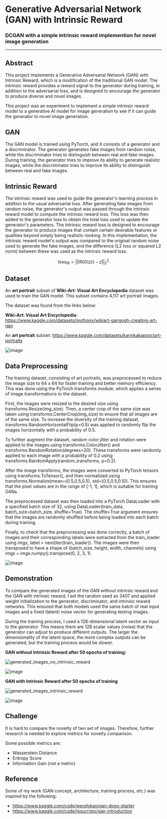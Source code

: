# Generative Adversarial Network (GAN) with Intrinsic Reward

### DCGAN with a simple intrinsic reward implemention for novel image generation

---
## Abstract
This project implements a Generative Adversarial Network (GAN) with Intrinsic Reward, 
which is a modification of the traditional GAN model. 
The intrinsic reward provides a reward signal to the generator during training, in addition to the adversarial loss, 
and is designed to encourage the generator to produce diverse and novel images.

This project was an experiment to implement a simple intrinsic reward model to a generative AI model 
for image generation to see if it can guide the generator to novel image generation.

## GAN
The GAN model is trained using PyTorch, and it consists of a generator and a discriminator. 
The generator generates fake images from random noise, while the discriminator tries to distinguish between real and fake images. 
During training, the generator tries to improve its ability to generate realistic images, 
while the discriminator tries to improve its ability to distinguish between real and fake images.

## Intrinsic Reward
The intrinsic reward was used to guide the generator's learning process in addition to the usual adversarial loss. 
After generating fake images from random noise, the generator's output was passed through the intrinsic reward model to compute the intrinsic reward loss. 
This loss was then added to the generator loss to obtain the total loss used to update the generator's parameters. 
The intrinsic reward loss is designed to encourage the generator to produce images that contain certain desirable features 
or qualities beyond simply being realistic-looking. 
In this implementation, the intrinsic reward model's output was compared to the original random noise used to generate the fake images, 
and the difference (L2 loss or squared L2 norm) between these was used as the intrinsic reward loss.

$$loss_{IR} = ||IR(G(z)) - z||_2^2$$

## Dataset
An __art portrait__ subset of __Wiki-Art: Visual Art Encyclopedia__ dataset was used to train the GAN model. This subset contains 4,117 art portrait images.

The dataset was found from the links below:

__Wiki-Art: Visual Art Encyclopedia__: https://www.kaggle.com/datasets/ipythonx/wikiart-gangogh-creating-art-gan

An __art portrait__ subset: https://www.kaggle.com/datasets/karnikakapoor/art-portraits

![image](https://user-images.githubusercontent.com/83327791/224470564-8b4f739c-ad4c-4f3a-84ac-b6d477afff23.png)

## Data Preprocessing
The training dataset, consisting of art portraits, was preprocessed to reduce the image size to 64 x 64 for faster training and better memory efficiency. This was done using the PyTorch transforms module, which applies a series of image transformations to the dataset.

First, the images were resized to the desired size using transforms.Resize(img_size). Then, a center crop of the same size was taken using transforms.CenterCrop(img_size) to ensure that all images are of the same size. To increase the diversity of the training dataset, transforms.RandomHorizontalFlip(p=0.5) was applied to randomly flip the images horizontally with a probability of 0.5.

To further augment the dataset, random color jitter and rotation were applied to the images using transforms.ColorJitter() and transforms.RandomRotation(degrees=20). These transforms were randomly applied to each image with a probability of 0.2 using transforms.RandomApply(random_transforms, p=0.2).

After the image transforms, the images were converted to PyTorch tensors using transforms.ToTensor(), and then normalized using transforms.Normalize(mean=(0.5,0.5,0.5), std=(0.5,0.5,0.5)). This ensures that the pixel values are in the range of [-1, 1], which is suitable for training GANs.

The preprocessed dataset was then loaded into a PyTorch DataLoader with a specified batch size of 32, using DataLoader(train_data, batch_size=batch_size, shuffle=True). The shuffle=True argument ensures that the images are randomly shuffled before being loaded into each batch during training.

Finally, to check that the preprocessing was done correctly, a batch of images and their corresponding labels were extracted from the train_loader using imgs, label = next(iter(train_loader)). The images were then transposed to have a shape of (batch_size, height, width, channels) using imgs = imgs.numpy().transpose(0, 2, 3, 1).

![image](https://user-images.githubusercontent.com/83327791/224470783-c164bee6-4c6d-4933-99d4-9200f33cbe7d.png)

## Demonstration
To compare the generated images of the GAN without intrinsic reward and the GAN with intrinsic reward, 
I set the random seed as 3407 and applied weight initialization to the generator, discriminator, and intrinsic reward networks. 
This ensured that both models used the same batch of real input images and a fixed (latent) noise vector for generating testing images.

During the training process, I used a 128-dimensional latent vector as input to the generator. 
This means there are 128 scalar values (noise) that the generator can adjust to produce different outputs. 
The larger the dimensionality of the latent space, the more complex outputs can be generated, 
but the training process would be slower.

__GAN without Intrinsic Reward after 50 epochs of training:__

![generated_images_no_intrinsic_reward](https://user-images.githubusercontent.com/83327791/224469386-479cc59b-b37d-4848-a8f8-dcfbccf39301.gif)

![image](https://user-images.githubusercontent.com/83327791/224470885-a5c85be6-3cd4-4733-ab5e-0ac2c81e7200.png)

__GAN with Intrinsic Reward after 50 epochs of training__

![generated_images_intrinsic_reward](https://user-images.githubusercontent.com/83327791/224469391-b2110d9d-a0ed-4b46-b0eb-b93649f859ed.gif)

![image](https://user-images.githubusercontent.com/83327791/224470868-23777437-a551-4483-be45-1848d225d10b.png)

## Challenge
It is hard to compare the novelty of two set of images. 
Therefore, further research is needed to explore metrics for novelty comparison.

Some possible metrics are:
- Wasserstein Distance
- Entropy Score
- Information Gain (not a metric)

## Reference
Some of my work (GAN concept, architecture, training process, etc.) was inspired by the following:
- https://www.kaggle.com/code/wendykan/gan-dogs-starter
- https://www.kaggle.com/code/jesucristo/gan-introduction




